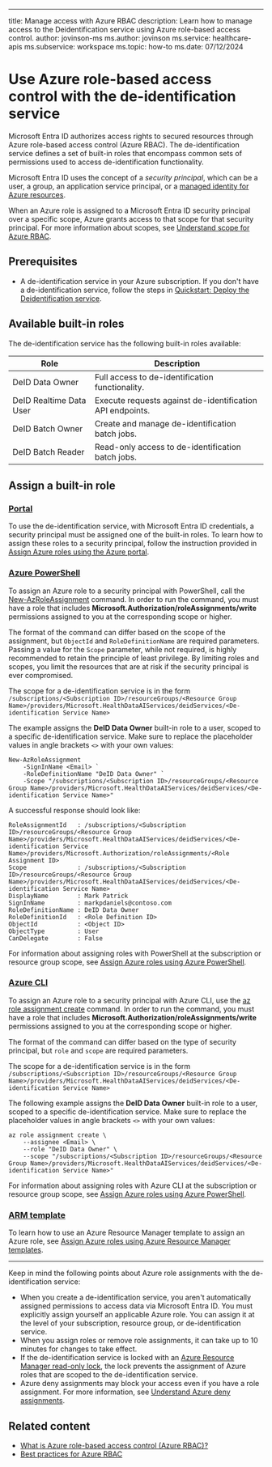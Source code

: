 ---
title: Manage access with Azure RBAC
description: Learn how to manage access to the Deidentification service using Azure role-based access control.
author: jovinson-ms
ms.author: jovinson
ms.service: healthcare-apis
ms.subservice: workspace
ms.topic: how-to
ms.date: 07/12/2024

# Use Azure role-based access control with the de-identification service

Microsoft Entra ID authorizes access rights to secured resources through Azure role-based access control (Azure RBAC). The de-identification service defines a set of 
built-in roles that encompass common sets of permissions used to access de-identification functionality.

Microsoft Entra ID uses the concept of a _security principal_, which can be a user, a group, an application service principal, or a [managed identity for Azure resources](/entra/identity/managed-identities-azure-resources/overview).

When an Azure role is assigned to a Microsoft Entra ID security principal over a specific scope, Azure grants access to that scope for that security principal. For more information about scopes, see
[Understand scope for Azure RBAC](/azure/role-based-access-control/scope-overview).

## Prerequisites

- A de-identification service in your Azure subscription. If you don't have a de-identification service, follow the steps in [Quickstart: Deploy the Deidentification service](quickstart.md).

## Available built-in roles

The de-identification service has the following built-in roles available:

|Role |Description |
|-----|------------|
|DeID Data Owner |Full access to de-identification functionality. |
|DeID Realtime Data User |Execute requests against de-identification API endpoints. |
|DeID Batch Owner |Create and manage de-identification batch jobs. |
|DeID Batch Reader |Read-only access to de-identification batch jobs. |

## Assign a built-in role

### [Portal](#tab/azure-portal)

To use the de-identification service, with Microsoft Entra ID credentials, a security principal must be assigned one of the built-in roles. To learn how to assign these roles to a security
principal, follow the instruction provided in [Assign Azure roles using the Azure portal](/azure/role-based-access-control/role-assignments-portal).

### [Azure PowerShell](#tab/azure-powershell)

To assign an Azure role to a security principal with PowerShell, call the [New-AzRoleAssignment](/powershell/module/az.resources/new-azroleassignment) command. In order to run the command, you must have a role that includes **Microsoft.Authorization/roleAssignments/write** permissions assigned to you at the corresponding scope or higher.

The format of the command can differ based on the scope of the assignment, but `ObjectId` and `RoleDefinitionName` are required parameters. Passing a value for the `Scope` parameter, while not 
required, is highly recommended to retain the principle of least privilege. By limiting roles and scopes, you limit the resources that are at risk if the security principal is ever compromised.

The scope for a de-identification service is in the form `/subscriptions/<Subscription ID>/resourceGroups/<Resource Group Name>/providers/Microsoft.HealthDataAIServices/deidServices/<De-identification Service Name>`

The example assigns the **DeID Data Owner** built-in role to a user, scoped to a specific de-identification service. Make sure to replace the placeholder values 
in angle brackets `<>` with your own values:
```azurepowershell
New-AzRoleAssignment 
	-SignInName <Email> `
	-RoleDefinitionName "DeID Data Owner" `
	-Scope "/subscriptions/<Subscription ID>/resourceGroups/<Resource Group Name>/providers/Microsoft.HealthDataAIServices/deidServices/<De-identification Service Name>"
```

A successful response should look like:
```console
RoleAssignmentId   : /subscriptions/<Subscription ID>/resourceGroups/<Resource Group Name>/providers/Microsoft.HealthDataAIServices/deidServices/<De-identification Service Name>/providers/Microsoft.Authorization/roleAssignments/<Role Assignment ID>
Scope              : /subscriptions/<Subscription ID>/resourceGroups/<Resource Group Name>/providers/Microsoft.HealthDataAIServices/deidServices/<De-identification Service Name>
DisplayName        : Mark Patrick
SignInName         : markpdaniels@contoso.com
RoleDefinitionName : DeID Data Owner
RoleDefinitionId   : <Role Definition ID>
ObjectId           : <Object ID>
ObjectType         : User
CanDelegate        : False
```

For information about assigning roles with PowerShell at the subscription or resource group scope, see [Assign Azure roles using Azure PowerShell](/azure/role-based-access-control/role-assignments-powershell).

### [Azure CLI](#tab/azure-cli)

To assign an Azure role to a security principal with Azure CLI, use the [az role assignment create](/cli/azure/role/assignment) command. In order to run the command, you must have a role that includes 
**Microsoft.Authorization/roleAssignments/write** permissions assigned to you at the corresponding scope or higher.

The format of the command can differ based on the type of security principal, but `role` and `scope` are required parameters.

The scope for a de-identification service is in the form `/subscriptions/<Subscription ID>/resourceGroups/<Resource Group Name>/providers/Microsoft.HealthDataAIServices/deidServices/<De-identification Service Name>`

The following example assigns the **DeID Data Owner** built-in role to a user, scoped to a specific de-identification service. Make sure to replace the placeholder values 
in angle brackets `<>` with your own values:
```azurecli
az role assignment create \
	--assignee <Email> \
	--role "DeID Data Owner" \
	--scope "/subscriptions/<Subscription ID>/resourceGroups/<Resource Group Name>/providers/Microsoft.HealthDataAIServices/deidServices/<De-identification Service Name>"
```

For information about assigning roles with Azure CLI at the subscription or resource group scope, see [Assign Azure roles using Azure PowerShell](/azure/role-based-access-control/role-assignments-cli).

### [ARM template](#tab/azure-resource-manager)

To learn how to use an Azure Resource Manager template to assign an Azure role, see [Assign Azure roles using Azure Resource Manager templates](/azure/role-based-access-control/role-assignments-template).
___

Keep in mind the following points about Azure role assignments with the de-identification service:

- When you create a de-identification service, you aren't automatically assigned permissions to access data via Microsoft Entra ID. You must explicitly assign yourself an applicable Azure role. You can assign it at the level of your subscription, resource group, or de-identification service.
- When you assign roles or remove role assignments, it can take up to 10 minutes for changes to take effect.
- If the de-identification service is locked with an [Azure Resource Manager read-only lock](/azure/azure-resource-manager/management/lock-resources), the lock prevents the assignment of Azure roles that are scoped to the de-identification service.
- Azure deny assignments may block your access even if you have a role assignment. For more information, see [Understand Azure deny assignments](/azure/role-based-access-control/deny-assignments).

## Related content

- [What is Azure role-based access control (Azure RBAC)?](/azure/role-based-access-control/overview)
- [Best practices for Azure RBAC](/azure/role-based-access-control/best-practices)